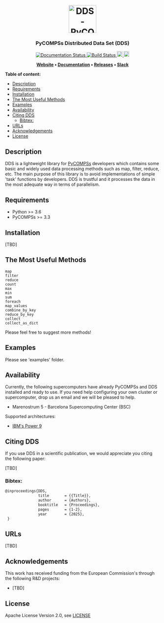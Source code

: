 <h1 align="center">
    <img src="https://github.com/bsc-wdc/dds/raw/master/docs/logos/dds-logo-full.png" alt="DDS - PyCOMPSs Distributed Data Set" height="90px">
</h1>

<h3 align="center">PyCOMPSs Distributed Data Set (DDS)</h3>

<p align="center">
  <a href="https://dds.bsc.es/en/latest/?badge=latest">
    <img src="https://readthedocs.org/projects/dds/badge/?version=stable" alt="Documentation Status"/>
  </a>
  <a href="https://github.com/bsc-wdc/dds">
    <img src="https://compss.bsc.es/jenkins/buildStatus/icon?job=dds_multibranch%2Fmaster"
         alt="Build Status">
  </a>
  <a href="https://badge.fury.io/py/dds">
      <img src="https://badge.fury.io/py/dds.svg" alt="PyPI version" height="18">
  </a>
  <a href="https://badge.fury.io/py/dds">
      <img src="https://img.shields.io/badge/python-3.6-blue.svg" alt="Python version" height="18">
  </a>
</p>

<p align="center"><b>
    <a href="https://dds.bsc.es">Website</a> •
    <a href="https://dds.bsc.es/en/stable/api-reference.html">Documentation</a> •
    <a href="https://github.com/bsc-wdc/dds/releases">Releases</a> •
    <a href="https://bit.ly/bsc-wdc-community">Slack</a>
</b></p>


 **Table of content:**
- [Description](#description)
- [Requirements](#requirements)
- [Installation](#installation)
- [The Most Useful Methods](#the-most-useful-methods)
- [Examples](#examples)
- [Availability](#availability)
- [Citing DDS](#citing-dds)
  - [Bibtex:](#bibtex)
- [URLs](#urls)
- [Acknowledgements](#acknowledgements)
- [License](#license)

## Description

DDS is a lightweight library for [PyCOMPSs](https://pypi.org/project/pycompss/)
developers which contains some basic and widely used data processing methods
such as map, filter, reduce, etc. The main purpose of this library is to avoid
implementations of simple 'task' functions by developers. DDS is trustful and it
processes the data in the most adequate way in terms of parallelism.

## Requirements

- Python >= 3.6
- PyCOMPSs >= 3.3

## Installation

[TBD]

## The Most Useful Methods
```
map
filter
reduce
count
max
min
sum
foreach
map_values
combine_by_key
reduce_by_key
collect
collect_as_dict
```

Please feel free to suggest more methods!


## Examples

Please see 'examples' folder.


## Availability

Currently, the following supercomputers have already PyCOMPSs and DDS installed and ready to use. If you need help configuring your own cluster or supercomputer, drop us an email and we will be pleased to help.

- Marenostrum 5 - Barcelona Supercomputing Center (BSC)

Supported architectures:
- [IBM's Power 9](https://www.ibm.com/it-infrastructure/power/power9-b)


## Citing DDS

If you use DDS in a scientific publication, we would appreciate you citing the following paper:

[TBD]

### Bibtex:

```latex
@inproceedings{DDS,
               title       = {{Title}},
               author      = {Authors},
               booktitle   = {Proceedings},
               pages       = {1-2},
               year        = {2025},
 }
```


## URLs

[TBD]


## Acknowledgements

This work has received funding from the European Commission's through the following R&D projects:

* [TBD]

## License

Apache License Version 2.0, see [LICENSE](LICENSE)
